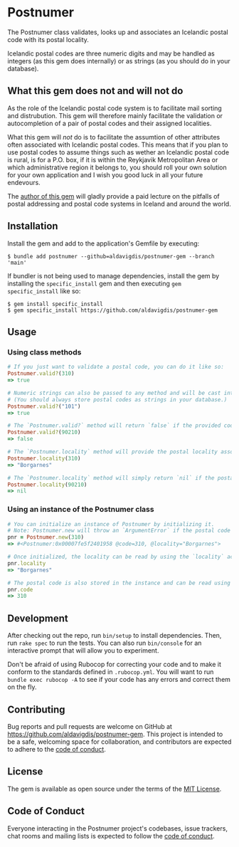 # Postnumer

The Postnumer class validates, looks up and associates an Icelandic postal code
with its postal locality.

Icelandic postal codes are three numeric digits and may be handled as integers
(as this gem does internally) or as strings (as you should do in your database).

## What this gem does not and will not do

As the role of the Icelandic postal code system is to facilitate mail sorting
and distrubution. This gem will therefore mainly facilitate the validation or
autocompletion of a pair of postal codes and their assigned localities.

What this gem will *not* do is to facilitate the assumtion of other attributes
often associated with Icelandic postal codes. This means that if you plan to use
postal codes to assume things such as wether an Icelandic postal code is rural,
is for a P.O. box, if it is within the Reykjavik Metropolitan Area or which
administrative region it belongs to, you should roll your own solution for your
own application and I wish you good luck in all your future endevours.

The [author of this gem](https://aldavigdis.is/) will gladly provide a paid
lecture on the pitfalls of postal addressing and postal code systems in Iceland
and around the world.

## Installation

Install the gem and add to the application's Gemfile by executing:

    $ bundle add postnumer --github=aldavigdis/postnumer-gem --branch 'main'

If bundler is not being used to manage dependencies, install the gem by
installing the `specific_install` gem and then executing `gem specific_install`
like so:

    $ gem install specific_install
    $ gem specific_install https://github.com/aldavigdis/postnumer-gem

## Usage

### Using class methods

```ruby
# If you just want to validate a postal code, you can do it like so:
Postnumer.valid?(310)
=> true

# Numeric strings can also be passed to any method and will be cast internally using `String::to_i`:
# (You should always store postal codes as strings in your database.)
Postnumer.valid?("101")
=> true

# The `Postnumer.valid?` method will return `false` if the provided code is invalid:
Postnumer.valid?(90210)
=> false

# The `Postnumer.locality` method will provide the postal locality associated with the postal code:
Postnumer.locality(310)
=> "Borgarnes"

# The `Postnumer.locality` method will simply return `nil` if the postal code is invalid.
Postnumer.locality(90210)
=> nil
```

### Using an instance of the Postnumer class

```ruby
# You can initialize an instance of Postnumer by initializing it.
# Note: Postnumer.new will throw an `ArgumentError` if the postal code is invalid.
pnr = Postnumer.new(310)
=> #<Postnumer:0x00007fe5f2401958 @code=310, @locality="Borgarnes">

# Once initialized, the locality can be read by using the `locality` accessor:
pnr.locality
=> "Borgarnes"

# The postal code is also stored in the instance and can be read using the `code` accessor:
pnr.code
=> 310
```

## Development

After checking out the repo, run `bin/setup` to install dependencies. Then, run `rake spec` to run the tests. You can also run `bin/console` for an interactive prompt that will allow you to experiment.

Don't be afraid of using Rubocop for correcting your code and to make it conform to the standards defined in `.rubocop.yml`. You will want to run `bundle exec rubocop -A` to see if your code has any errors and correct them on the fly.

## Contributing

Bug reports and pull requests are welcome on GitHub at https://github.com/aldavigdis/postnumer-gem. This project is intended to be a safe, welcoming space for collaboration, and contributors are expected to adhere to the [code of conduct](https://github.com/aldavigdis/postnumer-gem/blob/master/CODE_OF_CONDUCT.md).

## License

The gem is available as open source under the terms of the [MIT License](https://opensource.org/licenses/MIT).

## Code of Conduct

Everyone interacting in the Postnumer project's codebases, issue trackers, chat rooms and mailing lists is expected to follow the [code of conduct](https://github.com/aldavigdis/postnumer-gem/blob/master/CODE_OF_CONDUCT.md).

